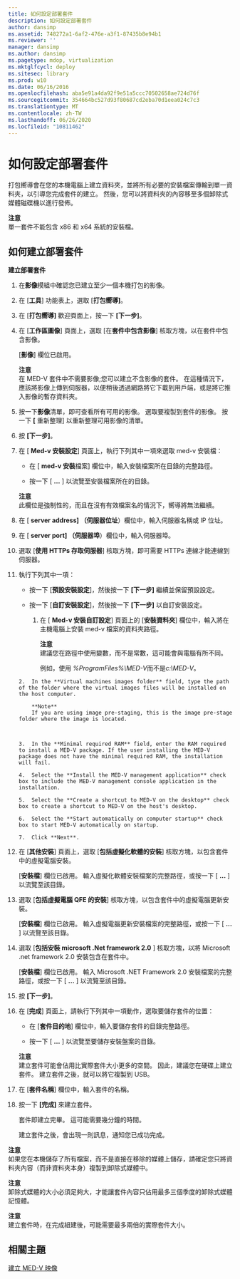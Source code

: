 ```yaml
---
title: 如何設定部署套件
description: 如何設定部署套件
author: dansimp
ms.assetid: 748272a1-6af2-476e-a3f1-87435b8e94b1
ms.reviewer: ''
manager: dansimp
ms.author: dansimp
ms.pagetype: mdop, virtualization
ms.mktglfcycl: deploy
ms.sitesec: library
ms.prod: w10
ms.date: 06/16/2016
ms.openlocfilehash: aba5e91a4da92f9e51a5ccc70502658ae724d76f
ms.sourcegitcommit: 354664bc527d93f80687cd2eba70d1eea024c7c3
ms.translationtype: MT
ms.contentlocale: zh-TW
ms.lasthandoff: 06/26/2020
ms.locfileid: "10811462"
---
```

# 如何設定部署套件


打包嚮導會在您的本機電腦上建立資料夾，並將所有必要的安裝檔案傳輸到單一資料夾，以引導您完成套件的建立。 然後，您可以將資料夾的內容移至多個卸除式媒體磁碟機以進行發佈。

**注意**  
單一套件不能包含 x86 和 x64 系統的安裝檔。



## 如何建立部署套件


**建立部署套件**

1. 在**影像**模組中確認您已建立至少一個本機打包的影像。

2. 在 [**工具**] 功能表上，選取 [**打包嚮導]**。

3. 在 [**打包嚮導]** 歡迎頁面上，按一下 **[下一步]**。

4. 在 [**工作區圖像**] 頁面上，選取 [在**套件中包含影像**] 核取方塊，以在套件中包含影像。

   [**影像**] 欄位已啟用。

   **注意**  
   在 MED-V 套件中不需要影像;您可以建立不含影像的套件。 在這種情況下，應該將影像上傳到伺服器，以便稍後透過網路將它下載到用戶端，或是將它推入影像的暫存資料夾。



5. 按一下**影像**清單，即可查看所有可用的影像。 選取要複製到套件的影像。 按一下 **[** 重新整理] 以重新整理可用影像的清單。

6. 按 **\[下一步\]**。

7. 在 [ **Med-v 安裝設定**] 頁面上，執行下列其中一項來選取 med-v 安裝檔：

   -   在 [ **med-v 安裝**檔案] 欄位中，輸入安裝檔案所在目錄的完整路徑。

   -   按一下 [ **...** ] 以流覽至安裝檔案所在的目錄。

   **注意**  
   此欄位是強制性的，而且在沒有有效檔案名的情況下，嚮導將無法繼續。



8. 在 [ **server address] （伺服器位址**）欄位中，輸入伺服器名稱或 IP 位址。

9. 在 [ **server port] （伺服器埠**）欄位中，輸入伺服器埠。

10. 選取 [**使用 HTTPs 存取伺服器**] 核取方塊，即可需要 HTTPs 連線才能連線到伺服器。

11. 執行下列其中一項：

    -   按一下 [**預設安裝設定**]，然後按一下 **[下一步]** 繼續並保留預設設定。

    -   按一下 [**自訂安裝設定**]，然後按一下 **[下一步]** 以自訂安裝設定。

        1.  在 [ **Med-v 安裝自訂設定**] 頁面上的 [**安裝資料夾**] 欄位中，輸入將在主機電腦上安裝 med-v 檔案的資料夾路徑。

            **注意**  
            建議您在路徑中使用變數，而不是常數，這可能會與電腦有所不同。

            例如，使用 *%ProgramFiles%\\MED-V*而不是*c:\\MED-V*。



    ~~~
    2.  In the **Virtual machines images folder** field, type the path of the folder where the virtual images files will be installed on the host computer.

        **Note**  
        If you are using image pre-staging, this is the image pre-stage folder where the image is located.



    3.  In the **Minimal required RAM** field, enter the RAM required to install a MED-V package. If the user installing the MED-V package does not have the minimal required RAM, the installation will fail.

    4.  Select the **Install the MED-V management application** check box to include the MED-V management console application in the installation.

    5.  Select the **Create a shortcut to MED-V on the desktop** check box to create a shortcut to MED-V on the host's desktop.

    6.  Select the **Start automatically on computer startup** check box to start MED-V automatically on startup.

    7.  Click **Next**.
    ~~~

12. 在 [**其他安裝**] 頁面上，選取 [**包括虛擬化軟體的安裝**] 核取方塊，以包含套件中的虛擬電腦安裝。

    [**安裝檔**] 欄位已啟用。 輸入虛擬化軟體安裝檔案的完整路徑，或按一下 [ **...** ] 以流覽至該目錄。

13. 選取 [**包括虛擬電腦 QFE 的安裝**] 核取方塊，以包含套件中的虛擬電腦更新安裝。

    [**安裝檔**] 欄位已啟用。 輸入虛擬電腦更新安裝檔案的完整路徑，或按一下 [ **...** ] 以流覽至該目錄。

14. 選取 [**包括安裝 microsoft .Net framework 2.0** ] 核取方塊，以將 Microsoft .net framework 2.0 安裝包含在套件中。

    [**安裝檔**] 欄位已啟用。 輸入 Microsoft .NET Framework 2.0 安裝檔案的完整路徑，或按一下 [ **...** ] 以流覽至該目錄。

15. 按 **\[下一步\]**。

16. 在 [**完成**] 頁面上，請執行下列其中一項動作，選取要儲存套件的位置：

    -   在 [**套件目的地**] 欄位中，輸入要儲存套件的目錄完整路徑。

    -   按一下 [ **...** ] 以流覽至要儲存安裝盤案的目錄。

    **注意**  
    建立套件可能會佔用比實際套件大小更多的空間。 因此，建議您在硬碟上建立套件。 建立套件之後，就可以將它複製到 USB。



17. 在 [**套件名稱**] 欄位中，輸入套件的名稱。

18. 按一下 **[完成]** 來建立套件。

    套件即建立完畢。 這可能需要幾分鐘的時間。

    建立套件之後，會出現一則訊息，通知您已成功完成。

**注意**  
如果您在本機儲存了所有檔案，而不是直接在移除的媒體上儲存，請確定您只將資料夾內容（而非資料夾本身）複製到卸除式媒體中。



**注意**  
卸除式媒體的大小必須足夠大，才能讓套件內容只佔用最多三個季度的卸除式媒體記憶體。



**注意**  
建立套件時，在完成組建後，可能需要最多兩倍的實際套件大小。



## 相關主題


[建立 MED-V 映像](creating-a-med-v-image.md)









